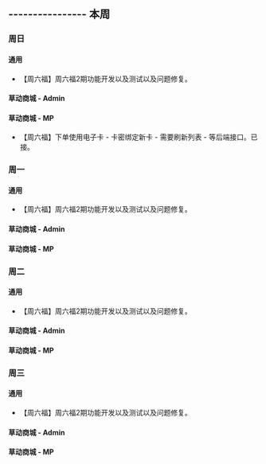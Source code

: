 ## ---------------- 本周

### 周日
#### 通用
* 【周六福】周六福2期功能开发以及测试以及问题修复。
#### 草动商城 - Admin
#### 草动商城 - MP
* 【周六福】下单使用电子卡 - 卡密绑定新卡 - 需要刷新列表 - 等后端接口。已接。

### 周一
#### 通用
* 【周六福】周六福2期功能开发以及测试以及问题修复。
#### 草动商城 - Admin
#### 草动商城 - MP

### 周二
#### 通用
* 【周六福】周六福2期功能开发以及测试以及问题修复。
#### 草动商城 - Admin
#### 草动商城 - MP

### 周三
#### 通用
* 【周六福】周六福2期功能开发以及测试以及问题修复。
#### 草动商城 - Admin
#### 草动商城 - MP
